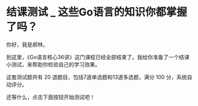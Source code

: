 # 结课测试 _ 这些Go语言的知识你都掌握了吗？


你好，我是郝林。

到这里，《Go语言核心36讲》这门课程已经全部结束了。我给你准备了一个结课小测试，来帮助你检验自己的学习效果。

这套测试题共有 20 道题目，包括7道单选题和13道多选题，满分 100 分，系统自动评分。

还等什么，点击下面按钮开始测试吧！

[<img src="https://static001.geekbang.org/resource/image/28/a4/28d1be62669b4f3cc01c36466bf811a4.png" alt="">](http://time.geekbang.org/quiz/intro?act_id=125&amp;exam_id=268)
